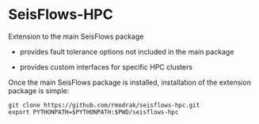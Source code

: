 SeisFlows-HPC
=============

Extension to the main SeisFlows package

- provides fault tolerance options not included in the main package

- provides custom interfaces for specific HPC clusters

Once the main SeisFlows package is installed, installation of the extension package is simple:
```
git clone https://github.com/rmodrak/seisflows-hpc.git 
export PYTHONPATH=$PYTHONPATH:$PWD/seisflows-hpc
```
